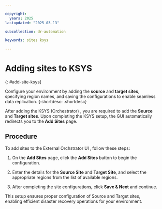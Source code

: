 ```yaml
---

copyright:
  years: 2025
lastupdated: "2025-03-13"

subcollection: dr-automation

keywords: sites ksys

---
```


# Adding sites to KSYS
{: #add-site-ksys}

Configure your environment by adding the **source** and **target sites**, specifying region names, and saving the configurations to enable seamless data replication.
{:shortdesc: .shortdesc}

After adding the KSYS (Orchestrator) , you are required to add the **Source** and **Target sites**. Upon completing the KSYS setup, the GUI automatically redirects you to the **Add Sites** page. 

## Procedure

To add sites to the External Orchstrator UI , follow these steps:

1. On the **Add Sites** page, click the **Add Sites** button to begin the configuration.

2. Enter the details for the **Source Site** and **Target Site**, and select the appropriate regions from the list of available regions.

3. After completing the site configurations, click **Save & Next** and continue.

This setup ensures proper configuration of Source and Target sites, enabling efficient disaster recovery operations for your environment.
